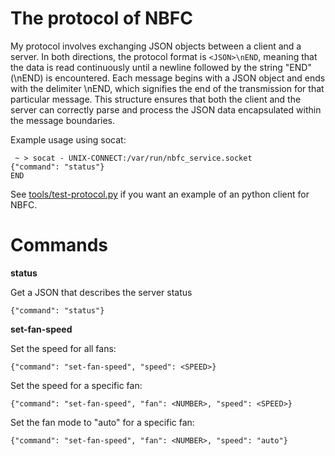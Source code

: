 The protocol of NBFC
====================

My protocol involves exchanging JSON objects between a client and a server. In both directions, the protocol format is `<JSON>\nEND`, meaning that the data is read continuously until a newline followed by the string "END" (\nEND) is encountered. Each message begins with a JSON object and ends with the delimiter \nEND, which signifies the end of the transmission for that particular message. This structure ensures that both the client and the server can correctly parse and process the JSON data encapsulated within the message boundaries.

Example usage using socat:

```
 ~ > socat - UNIX-CONNECT:/var/run/nbfc_service.socket
{"command": "status"}
END
```

See [tools/test-protocol.py](/tools/test-protocol.py) if you want an example of
an python client for NBFC.

Commands
========

**status**

Get a JSON that describes the server status

`{"command": "status"}`

**set-fan-speed**

Set the speed for all fans:

`{"command": "set-fan-speed", "speed": <SPEED>}`

Set the speed for a specific fan:

`{"command": "set-fan-speed", "fan": <NUMBER>, "speed": <SPEED>}`

Set the fan mode to "auto" for a specific fan:

`{"command": "set-fan-speed", "fan": <NUMBER>, "speed": "auto"}`
